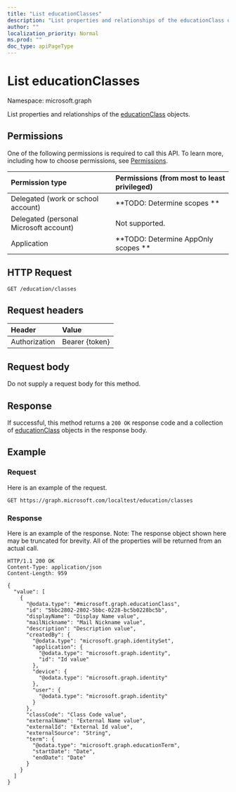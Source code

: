 ```yaml
---
title: "List educationClasses"
description: "List properties and relationships of the educationClass objects."
author: ""
localization_priority: Normal
ms.prod: ""
doc_type: apiPageType
---
```


# List educationClasses

Namespace: microsoft.graph

List properties and relationships of the [educationClass](../resources/educationclass.md) objects.

## Permissions
One of the following permissions is required to call this API. To learn more, including how to choose permissions, see [Permissions](/concepts/permissions-reference.md).

|Permission type|Permissions (from most to least privileged)|
|:---|:---|
|Delegated (work or school account)|**TODO: Determine scopes **|
|Delegated (personal Microsoft account)|Not supported.|
|Application|**TODO: Determine AppOnly scopes **|

## HTTP Request
<!-- {
  "blockType": "ignored"
}
-->
``` http
GET /education/classes
```

## Request headers
|Header|Value|
|:---|:---|
|Authorization|Bearer {token}|

## Request body
Do not supply a request body for this method.

## Response
If successful, this method returns a `200 OK` response code and a collection of [educationClass](../resources/educationclass.md) objects in the response body.

## Example

### Request
Here is an example of the request.
<!-- {
  "blockType": "request",
  "name": "get_educationclass"
}
-->
``` http
GET https://graph.microsoft.com/localtest/education/classes
```

### Response
Here is an example of the response. Note: The response object shown here may be truncated for brevity. All of the properties will be returned from an actual call.
<!-- {
  "blockType": "response",
  "truncated": true,
  "@odata.type": "collection(microsoft.graph.educationclass)"
}
-->
``` http
HTTP/1.1 200 OK
Content-Type: application/json
Content-Length: 959

{
  "value": [
    {
      "@odata.type": "#microsoft.graph.educationClass",
      "id": "5bbc2802-2802-5bbc-0228-bc5b0228bc5b",
      "displayName": "Display Name value",
      "mailNickname": "Mail Nickname value",
      "description": "Description value",
      "createdBy": {
        "@odata.type": "microsoft.graph.identitySet",
        "application": {
          "@odata.type": "microsoft.graph.identity",
          "id": "Id value"
        },
        "device": {
          "@odata.type": "microsoft.graph.identity"
        },
        "user": {
          "@odata.type": "microsoft.graph.identity"
        }
      },
      "classCode": "Class Code value",
      "externalName": "External Name value",
      "externalId": "External Id value",
      "externalSource": "String",
      "term": {
        "@odata.type": "microsoft.graph.educationTerm",
        "startDate": "Date",
        "endDate": "Date"
      }
    }
  ]
}
```

